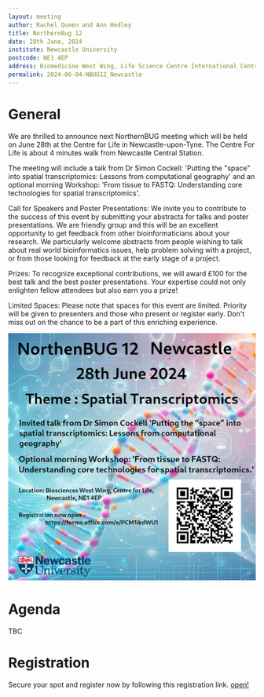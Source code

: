 ```yaml
---
layout: meeting
author: Rachel Queen and Ann Hedley
title: NorthernBug 12
date: 28th June, 2024
institute: Newcastle University
postcode: NE1 4EP
address: Biomedicine West Wing, Life Science Centre International Centre for Life Times Square, Newcastle upon Tyne
permalink: 2024-06-04-NBUG12_Newcastle 
---
```


# General

We are thrilled to announce next NorthernBUG meeting which will be held on June 28th at the Centre for Life in Newcastle-upon-Tyne. The Centre For Life is about 4 minutes walk from Newcastle Central Station.

The meeting will include a talk from Dr Simon Cockell: 'Putting the "space" into spatial transcriptomics: Lessons from computational geography' and an optional morning Workshop: 'From tissue to FASTQ: Understanding core technologies for spatial transcriptomics'.

Call for Speakers and Poster Presentations: We invite you to contribute to the success of this event by submitting your abstracts for talks and poster presentations. We are friendly group and this will be an excellent opportunity to get feedback from other bioinformaticians about your research. We particularly welcome abstracts from people wishing to talk about real world bioinformatics issues, help problem solving with a project, or from those looking for feedback at the early stage of a project.

Prizes: To recognize exceptional contributions, we will award £100 for the best talk and the best poster presentations. Your expertise could not only enlighten fellow attendees but also earn you a prize!

Limited Spaces: Please note that spaces for this event are limited. Priority will be given to presenters and those who present or register early. Don't miss out on the chance to be a part of this enriching experience.

![Northernbug12](/assets/northernBUG12.png)

# Agenda
TBC

# Registration
Secure your spot and register now by following this registration link. [open!](https://forms.office.com/e/PCM1ikdWU1)


